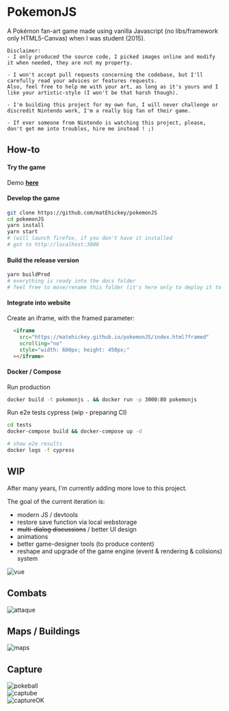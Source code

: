 # PokemonJS

A Pokémon fan-art game made using vanilla Javascript (no libs/framework only HTML5-Canvas) when I was student (2015).  

~~~
Disclaimer:
- I only produced the source code, I picked images online and modify it when needed, they are not my property.  

- I won't accept pull requests concerning the codebase, but I'll carefully read your advices or features requests.  
Also, feel free to help me with your art, as long as it's yours and I like your artistic-style (I won't be that harsh though).

- I'm building this project for my own fun, I will never challenge or discredit Nintendo work, I'm a really big fan of their game.  

- If ever someone from Nintendo is watching this project, please, don't get me into troubles, hire me instead ! ;)
~~~

## How-to
#### Try the game  
Demo [**here**](https://matehickey.github.io/pokemonJS/)  

#### Develop the game  
~~~bash
git clone https://github.com/matEhickey/pokemonJS
cd pokemonJS
yarn install
yarn start
# (will launch firefox, if you don't have it installed
# got to http://localhost:3000
~~~

#### Build the release version  
~~~bash
yarn buildProd
# everything is ready into the docs folder
# feel free to move/rename this folder (it's here only to deploy it to github pages)
~~~

#### Integrate into website  
Create an iframe, with the framed parameter:  
~~~html
  <iframe
    src="https://matehickey.github.io/pokemonJS/index.html?framed"
    scrolling="no"
    style="width: 600px; height: 450px;"
  ></iframe>
~~~

#### Docker / Compose  
Run production  
~~~bash
docker build -t pokemonjs . && docker run -p 3000:80 pokemonjs
~~~

Run e2e tests cypress (wip - preparing CI)  
~~~bash
cd tests
docker-compose build && docker-compose up -d

# show e2e results
docker logs -f cypress
~~~

## WIP
After many years, I'm currently adding more love to this project.  

The goal of the current iteration is:  
- modern JS / devtools  
- restore save function via local webstorage  
- <del>multi-dialog discussions</del> / better UI design  
- animations  
- better game-designer tools (to produce content)
- reshape and upgrade of the game engine (event & rendering & colisions) system  

![vue](assets/imgs/readme/vue.png)  

## Combats
![attaque](assets/imgs/readme/attaque.png)  

## Maps / Buildings
![maps](assets/imgs/readme/map.png)  

## Capture  
![pokeball](assets/imgs/readme/pokeball.png)  
![captube](assets/imgs/readme/capture.png)  
![captureOK](assets/imgs/readme/captureOK.png)
